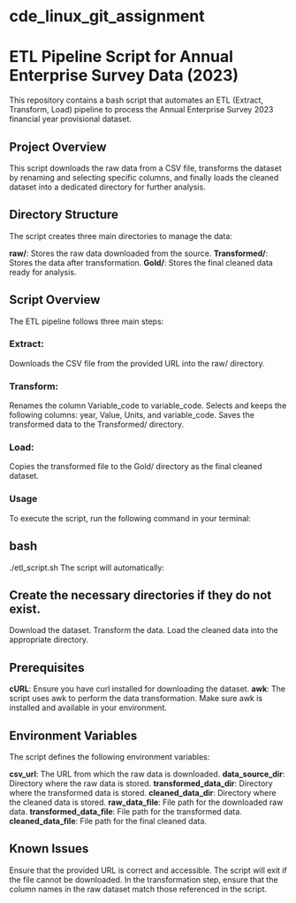 # cde_linux_git_assignment
# ETL Pipeline Script for Annual Enterprise Survey Data (2023)
This repository contains a bash script that automates an ETL (Extract, Transform, Load) pipeline to process the Annual Enterprise Survey 2023 financial year provisional dataset.

## Project Overview
This script downloads the raw data from a CSV file, transforms the dataset by renaming and selecting specific columns, and finally loads the cleaned dataset into a dedicated directory for further analysis.

## Directory Structure
The script creates three main directories to manage the data:

**raw/**: Stores the raw data downloaded from the source.
**Transformed/**: Stores the data after transformation.
**Gold/**: Stores the final cleaned data ready for analysis.


## Script Overview
The ETL pipeline follows three main steps:

### Extract:
Downloads the CSV file from the provided URL into the raw/ directory.
### Transform:
Renames the column Variable_code to variable_code.
Selects and keeps the following columns: year, Value, Units, and variable_code.
Saves the transformed data to the Transformed/ directory.
### Load:
Copies the transformed file to the Gold/ directory as the final cleaned dataset.
### Usage
To execute the script, run the following command in your terminal:

## bash
./etl_script.sh
The script will automatically:

## Create the necessary directories if they do not exist.
Download the dataset.
Transform the data.
Load the cleaned data into the appropriate directory.

## Prerequisites
**cURL**: Ensure you have curl installed for downloading the dataset.
**awk**: The script uses awk to perform the data transformation. Make sure awk is installed and available in your environment.
## Environment Variables
The script defines the following environment variables:

**csv_url**: The URL from which the raw data is downloaded.
**data_source_dir**: Directory where the raw data is stored.
**transformed_data_dir**: Directory where the transformed data is stored.
**cleaned_data_dir**: Directory where the cleaned data is stored.
**raw_data_file**: File path for the downloaded raw data.
**transformed_data_file**: File path for the transformed data.
**cleaned_data_file**: File path for the final cleaned data.

## Known Issues
Ensure that the provided URL is correct and accessible. The script will exit if the file cannot be downloaded.
In the transformation step, ensure that the column names in the raw dataset match those referenced in the script.
